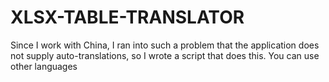 # XLSX-TABLE-TRANSLATOR
Since I work with China, I ran into such a problem that the application does not supply auto-translations, so I wrote a script that does this. You can use other languages
